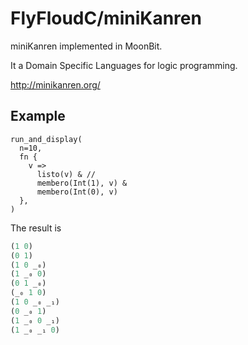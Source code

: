 # FlyFloudC/miniKanren

miniKanren implemented in MoonBit.

It a Domain Specific Languages for logic programming.

http://minikanren.org/

## Example

```moonbit
run_and_display(
  n=10,
  fn {
    v =>
      listo(v) & //
      membero(Int(1), v) &
      membero(Int(0), v)
  },
)
```

The result is

```scheme
(1 0)
(0 1)
(1 0 _₀)
(1 _₀ 0)
(0 1 _₀)
(_₀ 1 0)
(1 0 _₀ _₁)
(0 _₀ 1)
(1 _₀ 0 _₁)
(1 _₀ _₁ 0)
```
